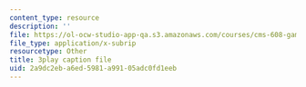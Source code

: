 ```yaml
---
content_type: resource
description: ''
file: https://ol-ocw-studio-app-qa.s3.amazonaws.com/courses/cms-608-game-design-spring-2014/2a9dc2eba6ed5981a99105adc0fd1eeb_1506699.vtt
file_type: application/x-subrip
resourcetype: Other
title: 3play caption file
uid: 2a9dc2eb-a6ed-5981-a991-05adc0fd1eeb
---
```

